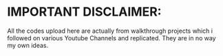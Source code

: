 # IMPORTANT DISCLAIMER:  
All the codes upload here are actually from walkthrough projects which i followed on various Youtube Channels and replicated. They are in no way my own ideas. 
